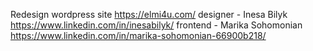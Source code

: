 Redesign wordpress site https://elmi4u.com/
designer - Inesa Bilyk https://www.linkedin.com/in/inesabilyk/
frontend - Marika Sohomonian https://www.linkedin.com/in/marika-sohomonian-66900b218/
